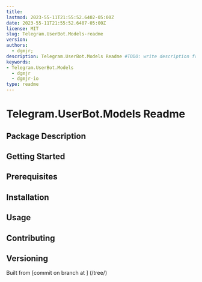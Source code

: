 ```yaml
---
title:
lastmod: 2023-55-11T21:55:52.6402-05:00Z
date: 2023-55-11T21:55:52.6407-05:00Z
license: MIT
slug: Telegram.UserBot.Models-readme
version:
authors:
  - dgmjr;
description: Telegram.UserBot.Models Readme #TODO: write description for Telegram.UserBot.Models Readme
keywords:
- Telegram.UserBot.Models
  - dgmjr
  - dgmjr-io
type: readme
---
```

# Telegram.UserBot.Models Readme
<!-- TODO: Write the contents of the Telegram.UserBot.Models Readme file -->
## Package Description
## Getting Started
## Prerequisites
## Installation
## Usage
## Contributing
## Versioning
Built from [commit  on branch  at ]
(/tree/)
